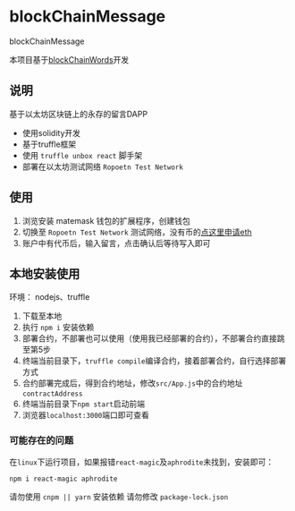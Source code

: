 # blockChainMessage

blockChainMessage

本项目基于[blockChainWords](https://github.com/flute/blockChainWords)开发

## 说明

基于以太坊区块链上的永存的留言DAPP

* 使用solidity开发
* 基于truffle框架
* 使用 `truffle unbox react` 脚手架
* 部署在以太坊测试网络 `Ropoetn Test Network`

## 使用

1. 浏览安装 matemask 钱包的扩展程序，创建钱包
2. 切换至 `Ropoetn Test Network` 测试网络，没有币的[点这里申请eth](https://faucet.metamask.io/)
3. 账户中有代币后，输入留言，点击确认后等待写入即可

## 本地安装使用

环境： nodejs、truffle

1. 下载至本地
2. 执行 `npm i` 安装依赖
3. 部署合约，不部署也可以使用（使用我已经部署的合约），不部署合约直接跳至第5步
4. 终端当前目录下，`truffle compile`编译合约，接着部署合约，自行选择部署方式
5. 合约部署完成后，得到合约地址，修改`src/App.js`中的合约地址`contractAddress`
6. 终端当前目录下`npm start`启动前端
7. 浏览器`localhost:3000`端口即可查看

### 可能存在的问题

在`linux`下运行项目，如果报错`react-magic`及`aphrodite`未找到，安装即可：

`npm i react-magic aphrodite`

请勿使用 `cnpm || yarn` 安装依赖
请勿修改 `package-lock.json`
